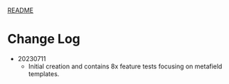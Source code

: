 [README](../README.md)

# Change Log
- 20230711
  - Initial creation and contains 8x feature tests focusing on metafield templates. 